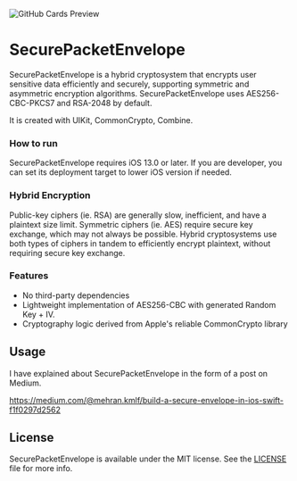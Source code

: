 ![GitHub Cards Preview](https://user-images.githubusercontent.com/24524023/229168910-eba2e77b-5f2d-4038-9ddf-c00aef14f043.png?raw=true)
# SecurePacketEnvelope
SecurePacketEnvelope is a hybrid cryptosystem that encrypts user sensitive data efficiently and securely, supporting symmetric and asymmetric encryption algorithms. SecurePacketEnvelope uses AES256-CBC-PKCS7 and RSA-2048 by default.

It is created with UIKit, CommonCrypto, Combine.

### How to run
SecurePacketEnvelope requires iOS 13.0 or later. If you are developer, you can set its deployment target to lower iOS version if needed.

### Hybrid Encryption
Public-key ciphers (ie. RSA) are generally slow, inefficient, and have a plaintext size limit. Symmetric ciphers (ie. AES) require secure key exchange, which may not always be possible. Hybrid cryptosystems use both types of ciphers in tandem to efficiently encrypt plaintext, without requiring secure key exchange.

### Features
* No third-party dependencies
* Lightweight implementation of AES256-CBC with generated Random Key + IV.
* Cryptography logic derived from Apple's reliable CommonCrypto library

## Usage
I have explained about SecurePacketEnvelope in the form of a post on Medium.

https://medium.com/@mehran.kmlf/build-a-secure-envelope-in-ios-swift-f1f0297d2562

## License

SecurePacketEnvelope is available under the MIT license. See the [LICENSE](LICENSE) file for more info.
